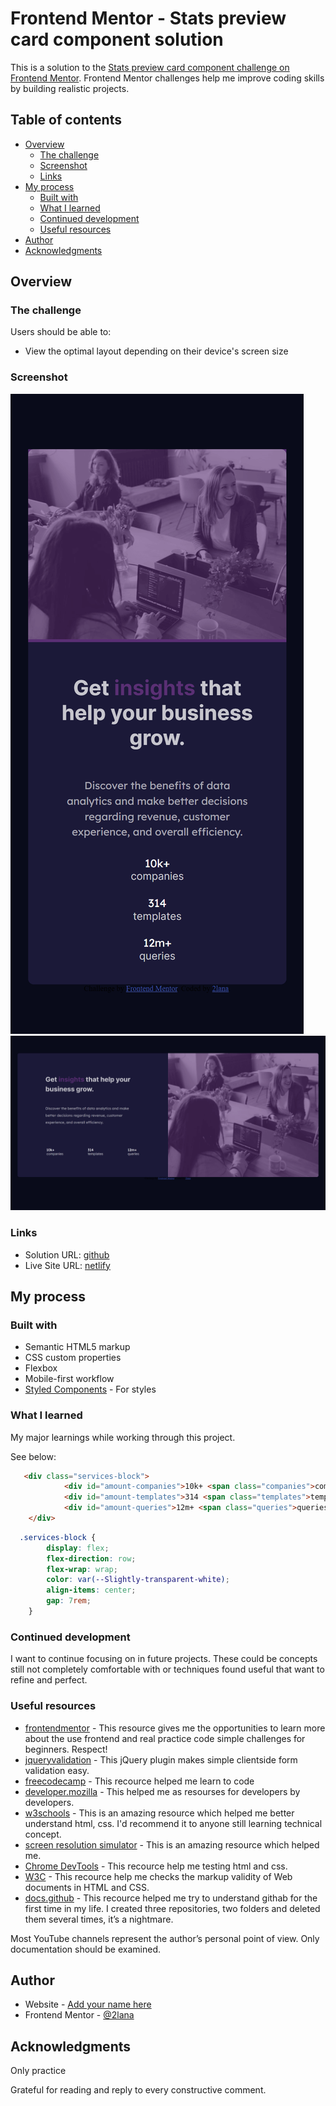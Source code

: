 # Frontend Mentor - Stats preview card component solution

This is a solution to the [Stats preview card component challenge on Frontend Mentor](https://www.frontendmentor.io/challenges/stats-preview-card-component-8JqbgoU62). Frontend Mentor challenges help me improve coding skills by building realistic projects. 

## Table of contents

- [Overview](#overview)
  - [The challenge](#the-challenge)
  - [Screenshot](#screenshot)
  - [Links](#links)
- [My process](#my-process)
  - [Built with](#built-with)
  - [What I learned](#what-i-learned)
  - [Continued development](#continued-development)
  - [Useful resources](#useful-resources)
- [Author](#author)
- [Acknowledgments](#acknowledgments)

## Overview

### The challenge

Users should be able to:

- View the optimal layout depending on their device's screen size

### Screenshot

![](images/screen-mob-stats-preview-card-component.png)
![](images/screen-desk-stats-preview-card-component.png)

### Links

- Solution URL: [github](https://github.com/2lana/stats-preview-card-component)
- Live Site URL: [netlify](https://dreamy-marshmallow-826cb0.netlify.app/)

## My process

### Built with

- Semantic HTML5 markup
- CSS custom properties
- Flexbox
- Mobile-first workflow
- [Styled Components](https://styled-components.com/) - For styles

### What I learned

My major learnings while working through this project.

See below:


```html
   <div class="services-block">  
            <div id="amount-companies">10k+ <span class="companies">companies</span></div>
            <div id="amount-templates">314 <span class="templates">templates</span></div>
            <div id="amount-queries">12m+ <span class="queries">queries</span></div>
    </div>
```
```css
  .services-block {
        display: flex;
        flex-direction: row;
        flex-wrap: wrap;
        color: var(--Slightly-transparent-white);
        align-items: center;
        gap: 7rem;
    }
```

### Continued development

I want to continue focusing on in future projects. These could be concepts still not completely comfortable with or techniques  found useful that  want to refine and perfect.

### Useful resources

- [frontendmentor](https://www.frontendmentor.io/) - This resource gives me the opportunities to learn more about the use frontend and real practice code simple challenges for beginners. Respect!
- [jqueryvalidation](https://jqueryvalidation.org/validate/) - This jQuery plugin makes simple clientside form validation easy.
- [freecodecamp](https://www.freecodecamp.org/) - This recource helped me learn to code
- [developer.mozilla](https://developer.mozilla.org) - This helped me as resourses for developers by developers.
- [w3schools](https://www.w3schools.com/) - This is an amazing resource which helped me better understand html, css. I'd recommend it to anyone still learning technical concept.
- [screen resolution simulator](https://searchenginereports.net/screen-resolution-simulator) - This is an amazing resource which helped me. 
- [Chrome DevTools](https://developer.chrome.com/docs/devtools/console/) - This recource help me testing html and css.
- [W3C](https://validator.w3.org/) - This recource help me checks the markup validity of Web documents in HTML and CSS.
- [docs.github](https://docs.github.com/en/get-started) - This recource helped me try to understand githab for the first time in my life. I created three repositories, two folders and deleted them several times, it’s a nightmare.

Most YouTube channels represent the author’s personal point of view. Only documentation should be examined.

## Author

- Website - [Add your name here](https://www.your-site.com)
- Frontend Mentor - [@2lana](https://www.frontendmentor.io/profile/2lana)

## Acknowledgments

Only practice

Grateful for reading and reply to every constructive comment.
